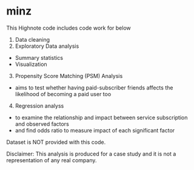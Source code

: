 # minz

This Highnote code includes code work for below

1. Data cleaning
2. Exploratory Data analysis 
  - Summary statistics 
  - Visualization
3. Propensity Score Matching (PSM) Analysis
  - aims to test whether having paid-subscriber friends affects the likelihood of becoming a paid user too
4. Regression analyss
  - to examine the relationship and impact between service subscription and observed factors
  - and find odds ratio to measure impact of each significant factor
  
  
Dataset is NOT provided with this code.

Disclaimer: This analysis is produced for a case study and it is not a representation of any real company.
